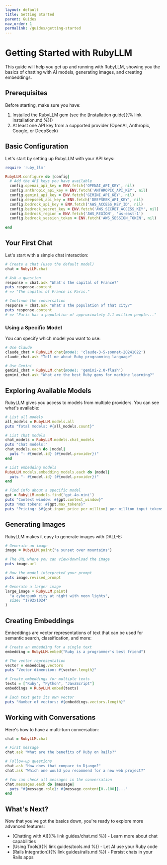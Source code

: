 ```yaml
---
layout: default
title: Getting Started
parent: Guides
nav_order: 1
permalink: /guides/getting-started
---
```


# Getting Started with RubyLLM

This guide will help you get up and running with RubyLLM, showing you the basics of chatting with AI models, generating images, and creating embeddings.

## Prerequisites

Before starting, make sure you have:

1. Installed the RubyLLM gem (see the [Installation guide]({% link installation.md %}))
2. At least one API key from a supported provider (OpenAI, Anthropic, Google, or DeepSeek)

## Basic Configuration

Let's start by setting up RubyLLM with your API keys:

```ruby
require 'ruby_llm'

RubyLLM.configure do |config|
  # Add the API keys you have available
  config.openai_api_key = ENV.fetch('OPENAI_API_KEY', nil)
  config.anthropic_api_key = ENV.fetch('ANTHROPIC_API_KEY', nil)
  config.gemini_api_key = ENV.fetch('GEMINI_API_KEY', nil)
  config.deepseek_api_key = ENV.fetch('DEEPSEEK_API_KEY', nil)
  config.bedrock_api_key = ENV.fetch('AWS_ACCESS_KEY_ID', nil)
  config.bedrock_secret_key = ENV.fetch('AWS_SECRET_ACCESS_KEY', nil)
  config.bedrock_region = ENV.fetch('AWS_REGION', 'us-east-1')
  config.bedrock_session_token = ENV.fetch('AWS_SESSION_TOKEN', nil)
  
end
```

## Your First Chat

Let's start with a simple chat interaction:

```ruby
# Create a chat (uses the default model)
chat = RubyLLM.chat

# Ask a question
response = chat.ask "What's the capital of France?"
puts response.content
# => "The capital of France is Paris."

# Continue the conversation
response = chat.ask "What's the population of that city?"
puts response.content
# => "Paris has a population of approximately 2.1 million people..."
```

### Using a Specific Model

You can specify which model you want to use:

```ruby
# Use Claude
claude_chat = RubyLLM.chat(model: 'claude-3-5-sonnet-20241022')
claude_chat.ask "Tell me about Ruby programming language"

# Use Gemini
gemini_chat = RubyLLM.chat(model: 'gemini-2.0-flash')
gemini_chat.ask "What are the best Ruby gems for machine learning?"
```

## Exploring Available Models

RubyLLM gives you access to models from multiple providers. You can see what's available:

```ruby
# List all models
all_models = RubyLLM.models.all
puts "Total models: #{all_models.count}"

# List chat models
chat_models = RubyLLM.models.chat_models
puts "Chat models:"
chat_models.each do |model|
  puts "- #{model.id} (#{model.provider})"
end

# List embedding models
RubyLLM.models.embedding_models.each do |model|
  puts "- #{model.id} (#{model.provider})"
end

# Find info about a specific model
gpt = RubyLLM.models.find('gpt-4o-mini')
puts "Context window: #{gpt.context_window}"
puts "Max tokens: #{gpt.max_tokens}"
puts "Pricing: $#{gpt.input_price_per_million} per million input tokens"
```

## Generating Images

RubyLLM makes it easy to generate images with DALL-E:

```ruby
# Generate an image
image = RubyLLM.paint("a sunset over mountains")

# The URL where you can view/download the image
puts image.url

# How the model interpreted your prompt
puts image.revised_prompt

# Generate a larger image
large_image = RubyLLM.paint(
  "a cyberpunk city at night with neon lights",
  size: "1792x1024"
)
```

## Creating Embeddings

Embeddings are vector representations of text that can be used for semantic search, classification, and more:

```ruby
# Create an embedding for a single text
embedding = RubyLLM.embed("Ruby is a programmer's best friend")

# The vector representation
vector = embedding.vectors
puts "Vector dimension: #{vector.length}"

# Create embeddings for multiple texts
texts = ["Ruby", "Python", "JavaScript"]
embeddings = RubyLLM.embed(texts)

# Each text gets its own vector
puts "Number of vectors: #{embeddings.vectors.length}"
```

## Working with Conversations

Here's how to have a multi-turn conversation:

```ruby
chat = RubyLLM.chat

# First message
chat.ask "What are the benefits of Ruby on Rails?"

# Follow-up questions
chat.ask "How does that compare to Django?"
chat.ask "Which one would you recommend for a new web project?"

# You can check all messages in the conversation
chat.messages.each do |message|
  puts "#{message.role}: #{message.content[0..100]}..."
end
```

## What's Next?

Now that you've got the basics down, you're ready to explore more advanced features:

- [Chatting with AI]({% link guides/chat.md %}) - Learn more about chat capabilities
- [Using Tools]({% link guides/tools.md %}) - Let AI use your Ruby code
- [Rails Integration]({% link guides/rails.md %}) - Persist chats in your Rails apps